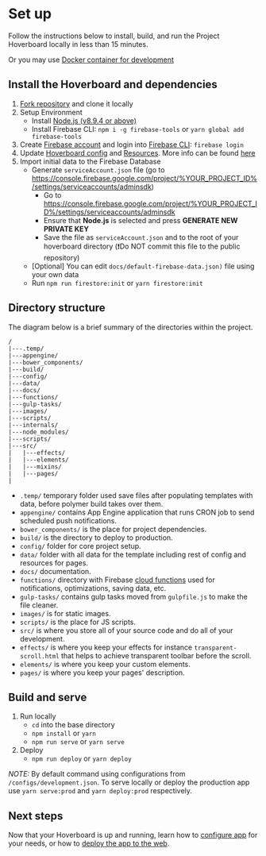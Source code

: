 # Set up

Follow the instructions below to install, build, and run the
Project Hoverboard locally in less than 15 minutes.

Or you may use [Docker container for development](docker.md)

## Install the Hoverboard and dependencies

1. [Fork repository](https://github.com/gdg-x/hoverboard/fork) and clone it locally
1. Setup Environment
   * Install [Node.js (v8.9.4 or above)](https://nodejs.org/en/download/)
   * Install Firebase CLI: `npm i -g firebase-tools` or `yarn global add firebase-tools`
1. Create [Firebase account](https://console.firebase.google.com) and login into [Firebase CLI](https://firebase.google.com/docs/cli/): `firebase login`
1. Update [Hoverboard config](/config) and [Resources](/data). More info can be found [here](./configure-app.md)
1. Import initial data to the Firebase Database
    * Generate `serviceAccount.json` file (go to https://console.firebase.google.com/project/%YOUR_PROJECT_ID%/settings/serviceaccounts/adminsdk)
      - Go to https://console.firebase.google.com/project/%YOUR_PROJECT_ID%/settings/serviceaccounts/adminsdk
      - Ensure that **Node.js** is selected and press **GENERATE NEW PRIVATE KEY** 
      - Save the file as `serviceAccount.json` and to the root of your hoverboard directory (❗Do NOT commit this file to the public repository)
    * [Optional] You can edit `docs/default-firebase-data.json)` file using your own data
    * Run `npm run firestore:init` or `yarn firestore:init`


## Directory structure

The diagram below is a brief summary of the directories within the project.

    /
    |---.temp/
    |---appengine/
    |---bower_components/
    |---build/
    |---config/
    |---data/
    |---docs/
    |---functions/
    |---gulp-tasks/
    |---images/
    |---scripts/
    |---internals/
    |---node_modules/
    |---scripts/
    |---src/
    |   |---effects/
    |   |---elements/
    |   |---mixins/
    |   |---pages/
    |

*   `.temp/` temporary folder used save files after populating templates with data, before polymer build takes over them.
*   `appengine/` contains App Engine application that runs CRON job to send scheduled push notifications.
*   `bower_components/` is the place for project dependencies.
*   `build/` is the directory to deploy to production.
*   `config/` folder for core project setup.
*   `data/` folder with all data for the template including rest of config and resources for pages.
*   `docs/` documentation.
*   `functions/` directory with Firebase [cloud functions](https://firebase.google.com/docs/functions/) used for notifications, optimizations, saving data, etc.
*   `gulp-tasks/` contains gulp tasks moved from `gulpfile.js` to make the file cleaner.
*   `images/` is for static images.
*   `scripts/` is the place for JS scripts.
*   `src/` is where you store all of your source code and do all of your
    development.
*   `effects/` is where you keep your effects for instance `transparent-scroll.html` that helps to achieve transparent toolbar before the scroll.
*   `elements/` is where you keep your custom elements.
*   `pages/` is where you keep your pages' description.


## Build and serve

1. Run locally
   * `cd` into the base directory
   * `npm install` or `yarn`
   * `npm run serve` or `yarn serve`
1. Deploy
   * `npm run deploy` or `yarn deploy`
   
*NOTE:* By default command using configurations from `/configs/development.json`.
To serve locally or deploy the production app use `yarn serve:prod` and `yarn deploy:prod` respectively.

## Next steps

Now that your Hoverboard is up and running, learn how to 
[configure app](configure-app.md) for your needs, or how to [deploy the app to the web](deploy.md).
